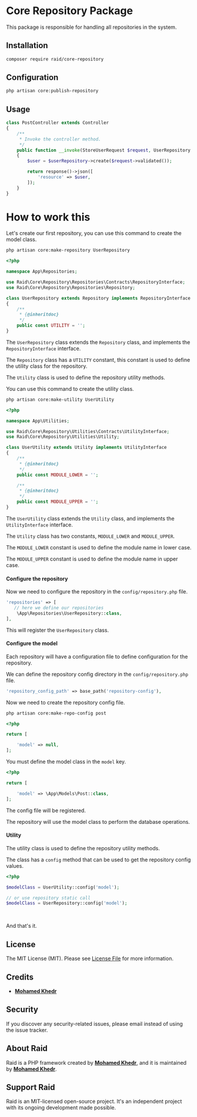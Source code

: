 # Core Repository Package

This package is responsible for handling all repositories in the system.

## Installation

``` bash
composer require raid/core-repository
```

## Configuration

``` bash
php artisan core:publish-repository
```


## Usage

``` php
class PostController extends Controller
{
    /**
     * Invoke the controller method.
     */
    public function __invoke(StoreUserRequest $request, UserRepository $userRepository): JsonResponse
    {
        $user = $userRepository->create($request->validated());

        return response()->json([
            'resource' => $user,
        ]);
    }
}
```

# How to work this

Let's create our first repository,
you can use this command to create the model class.

``` bash
php artisan core:make-repository UserRepository
```

``` php
<?php

namespace App\Repositories;

use Raid\Core\Repository\Repositories\Contracts\RepositoryInterface;
use Raid\Core\Repository\Repositories\Repository;

class UserRepository extends Repository implements RepositoryInterface
{
    /**
     * {@inheritdoc}
     */
    public const UTILITY = '';
}
```

The `UserRepository` class extends the `Repository` class, and implements the `RepositoryInterface` interface.

The `Repository` class has a `UTILITY` constant, this constant is used to define the utility class for the repository.

The `Utility` class is used to define the repository utility methods.

You can use this command to create the utility class.

``` bash
php artisan core:make-utility UserUtility
```

``` php
<?php

namespace App\Utilities;

use Raid\Core\Repository\Utilities\Contracts\UtilityInterface;
use Raid\Core\Repository\Utilities\Utility;

class UserUtility extends Utility implements UtilityInterface
{
    /**
     * {@inheritdoc}
     */
    public const MODULE_LOWER = '';

    /**
     * {@inheritdoc}
     */
    public const MODULE_UPPER = '';
}
```

The `UserUtility` class extends the `Utility` class, and implements the `UtilityInterface` interface.

The `Utility` class has two constants, `MODULE_LOWER` and `MODULE_UPPER`.

The `MODULE_LOWER` constant is used to define the module name in lower case.

The `MODULE_UPPER` constant is used to define the module name in upper case.

#### Configure the repository

Now we need to configure the repository in the `config/repository.php` file.

``` php
'repositories' => [
   // here we define our repositories
    \App\Repositories\UserRepository::class,
],
```


This will register the `UserRepository` class.

#### Configure the model

Each repository will have a configuration file to define configuration for the repository.

We can define the repository config directory in the `config/repository.php` file.

``` php
'repository_config_path' => base_path('repository-config'),
```

Now we need to create the repository config file.


``` bash
php artisan core:make-repo-config post
```

``` php
<?php

return [

    'model' => null,
];

```

You must define the model class in the `model` key.

``` php
<?php

return [

    'model' => \App\Models\Post::class,
];
```

The config file will be registered.

The repository will use the model class to perform the database operations.

#### Utility

The utility class is used to define the repository utility methods.

The class has a `config` method that can be used to get the repository config values.

``` php
<?php

$modelClass = UserUtility::config('model');

// or use repository static call
$modelClass = UserRepository::config('model');
```

<br>

And that's it.

## License

The MIT License (MIT). Please see [License File](LICENSE.md) for more information.

## Credits

- **[Mohamed Khedr](https://github.com/MohamedKhedr700)**

## Security

If you discover any security-related issues, please email
instead of using the issue tracker.

## About Raid

Raid is a PHP framework created by **[Mohamed Khedr](https://github.com/MohamedKhedr700)**,
and it is maintained by **[Mohamed Khedr](https://github.com/MohamedKhedr700)**.

## Support Raid

Raid is an MIT-licensed open-source project. It's an independent project with its ongoing development made possible.

